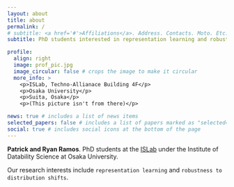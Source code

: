 ```yaml
---
layout: about
title: about
permalink: /
# subtitle: <a href='#'>Affiliations</a>. Address. Contacts. Moto. Etc.
subtitle: PhD students interested in representation learning and robustness.

profile:
  align: right
  image: prof_pic.jpg
  image_circular: false # crops the image to make it circular
  more_info: >
    <p>ISLab, Techno-Allianace Building 4F</p>
    <p>Osaka University</p>
    <p>Suita, Osaka</p>
    <p>(This picture isn't from there)</p>

news: true # includes a list of news items
selected_papers: false # includes a list of papers marked as "selected={true}"
social: true # includes social icons at the bottom of the page
---
```


**Patrick and Ryan Ramos**. PhD students at the [ISLab](https://www.is.ids.osaka-u.ac.jp/) under the Institute of Datability Science at Osaka University.

Our research interests include `representation learning` and `robustness to distribution shifts`.

<!-- Write your biography here. Tell the world about yourself. Link to your favorite [subreddit](http://reddit.com). You can put a picture in, too. The code is already in, just name your picture `prof_pic.jpg` and put it in the `img/` folder.

Put your address / P.O. box / other info right below your picture. You can also disable any of these elements by editing `profile` property of the YAML header of your `_pages/about.md`. Edit `_bibliography/papers.bib` and Jekyll will render your [publications page](/al-folio/publications/) automatically.

Link to your social media connections, too. This theme is set up to use [Font Awesome icons](https://fontawesome.com/) and [Academicons](https://jpswalsh.github.io/academicons/), like the ones below. Add your Facebook, Twitter, LinkedIn, Google Scholar, or just disable all of them.
 -->